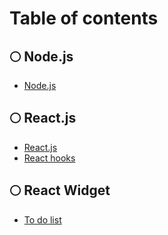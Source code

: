 # Table of contents

## 🌕 Node.js

* [Node.js](README.md)

## 🌕 React.js

* [React.js](react.js/react.js.md)
* [React hooks](react.js/react-hooks.md)

## 🌕 React Widget

* [To do list](react-widget/to-do-list.md)
